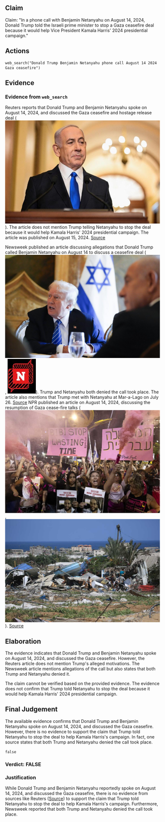 ## Claim
Claim: "In a phone call with Benjamin Netanyahu on August 14, 2024, Donald Trump told the Israeli prime minister to stop a Gaza ceasefire deal because it would help Vice President Kamala Harris' 2024 presidential campaign."

## Actions
```
web_search("Donald Trump Benjamin Netanyahu phone call August 14 2024 Gaza ceasefire")
```

## Evidence
### Evidence from `web_search`
Reuters reports that Donald Trump and Benjamin Netanyahu spoke on August 14, 2024, and discussed the Gaza ceasefire and hostage release deal (![image 4075](media/2025-08-23_00-46-1755909974-533843.jpg)). The article does not mention Trump telling Netanyahu to stop the deal because it would help Kamala Harris' 2024 presidential campaign. The article was published on August 15, 2024. [Source](https://www.reuters.com/world/trump-netanyahu-speak-about-gaza-hostage-ceasefire-deal-axios-reports-2024-08-15/)

Newsweek published an article discussing allegations that Donald Trump called Benjamin Netanyahu on August 14 to discuss a ceasefire deal (![image 4080](media/2025-08-23_00-46-1755909982-447907.jpg), ![image 4081](media/2025-08-23_00-46-1755909983-160119.jpg)). Trump and Netanyahu both denied the call took place. The article also mentions that Trump met with Netanyahu at Mar-a-Lago on July 26. [Source](https://www.newsweek.com/donald-trump-accused-crime-benjamin-netanyahu-call-ceasefire-hamas-1942248) NPR published an article on August 14, 2024, discussing the resumption of Gaza cease-fire talks (![image 4093](media/2025-08-23_00-46-1755909991-227394.jpg), ![image 4092](media/2025-08-23_00-46-1755909989-387454.jpg)). [Source](https://www.npr.org/2024/08/14/g-s1-16958/gaza-ceasefire-talks-israel-hamas)


## Elaboration
The evidence indicates that Donald Trump and Benjamin Netanyahu spoke on August 14, 2024, and discussed the Gaza ceasefire. However, the Reuters article does not mention Trump's alleged motivations. The Newsweek article mentions allegations of the call but also states that both Trump and Netanyahu denied it.

The claim cannot be verified based on the provided evidence. The evidence does not confirm that Trump told Netanyahu to stop the deal because it would help Kamala Harris' 2024 presidential campaign.


## Final Judgement
The available evidence confirms that Donald Trump and Benjamin Netanyahu spoke on August 14, 2024, and discussed the Gaza ceasefire. However, there is no evidence to support the claim that Trump told Netanyahu to stop the deal to help Kamala Harris's campaign. In fact, one source states that both Trump and Netanyahu denied the call took place.

`false`


### Verdict: FALSE

### Justification
While Donald Trump and Benjamin Netanyahu reportedly spoke on August 14, 2024, and discussed the Gaza ceasefire, there is no evidence from sources like Reuters ([Source](https://www.reuters.com/world/trump-netanyahu-speak-about-gaza-hostage-ceasefire-deal-axios-reports-2024-08-15/)) to support the claim that Trump told Netanyahu to stop the deal to help Kamala Harris's campaign. Furthermore, Newsweek reported that both Trump and Netanyahu denied the call took place.

